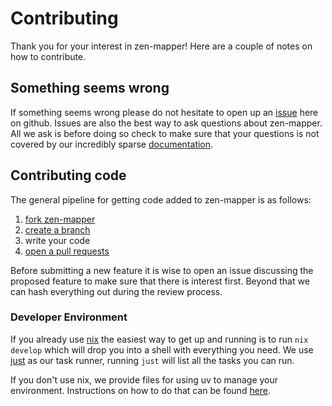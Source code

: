 # Contributing

Thank you for your interest in zen-mapper! Here are a couple of notes on how to
contribute.

## Something seems wrong

If something seems wrong please do not hesitate to open up an
[issue](/issues/new) here on github. Issues are also the best way to ask
questions about zen-mapper. All we ask is before doing so check to make sure
that your questions is not covered by our incredibly sparse
[documentation](https://zen-mapper.github.io/zen-mapper/).

## Contributing code

The general pipeline for getting code added to zen-mapper is as follows:

1. [fork zen-mapper](https://docs.github.com/en/pull-requests/collaborating-with-pull-requests/working-with-forks/fork-a-repo)
2. [create a branch](https://docs.github.com/en/pull-requests/collaborating-with-pull-requests/proposing-changes-to-your-work-with-pull-requests/about-branches)
3. write your code
4. [open a pull requests](https://docs.github.com/en/pull-requests/collaborating-with-pull-requests/proposing-changes-to-your-work-with-pull-requests/creating-a-pull-request-from-a-fork)

Before submitting a new feature it is wise to open an issue discussing the
proposed feature to make sure that there is interest first. Beyond that we can
hash everything out during the review process.

### Developer Environment

If you already use [nix](https://nixos.org) the easiest way to get up and
running is to run `nix develop` which will drop you into a shell with
everything you need. We use [just](https://just.systems) as our task runner,
running `just` will list all the tasks you can run.

If you don't use nix, we provide files for using uv to manage your environment.
Instructions on how to do that can be found
[here](https://docs.astral.sh/uv/guides/projects/).
